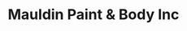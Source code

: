 ---
title: "Mauldin Paint & Body Inc"
url: /mauldin/mauldin-paint-and-body-inc/
shop: car repair
---